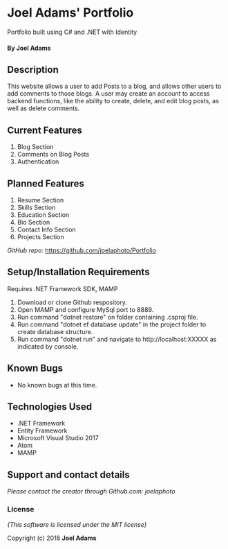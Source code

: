 # Joel Adams' Portfolio

Portfolio built using C# and .NET with Identity

#### By **Joel Adams**

## Description

 This website allows a user to add Posts to a blog, and allows other users to add comments to those blogs. A user may create an account to access backend functions, like the ability to create, delete, and edit blog posts, as well as delete comments.

## Current Features
1. Blog Section
2. Comments on Blog Posts
3. Authentication

## Planned Features
1. Resume Section
2. Skills Section
3. Education Section
4. Bio Section
5. Contact Info Section
6. Projects Section

*GitHub repo:* https://github.com/joelaphoto/Portfolio

## Setup/Installation Requirements
Requires .NET Framework SDK, MAMP

1. Download or clone Github respository.
2. Open MAMP and configure MySql port to 8889.
3. Run command "dotnet restore" on folder containing .csproj file.
2. Run command "dotnet ef database update" in the project folder to create database structure.
3. Run command "dotnet run" and navigate to http://localhost:XXXXX as indicated by console.

## Known Bugs
* No known bugs at this time.

## Technologies Used
* .NET Framework
* Entity Framework
* Microsoft Visual Studio 2017
* Atom
* MAMP

## Support and contact details

_Please contact  the creator through Github.com: joelaphoto_

### License

*{This software is licensed under the MIT license}*

Copyright (c) 2018 **Joel Adams**
